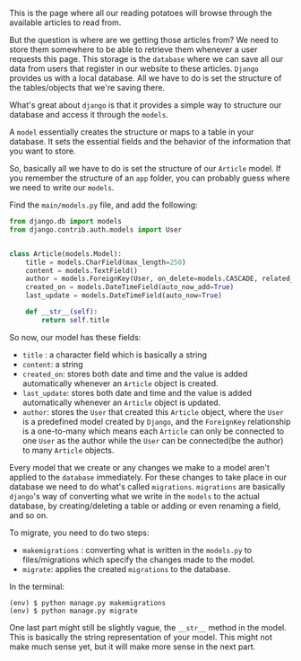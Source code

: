 This is the page where all our reading potatoes will browse through the available articles to read from.

But the question is where are we getting those articles from?
We need to store them somewhere to be able to retrieve them whenever a user requests this page. This storage is the `database` where we can save all our data from users that register in our website to these articles. `Django` provides us with a local database. All we have to do is set the structure of the tables/objects that we're saving there.

What's great about `django` is that it provides a simple way to structure our database and access it through the `models`. 

A `model` essentially creates the structure or maps to a table in your database. It sets the essential fields and the behavior of the information that you want to store.

So, basically all we have to do is set the structure of our `Article` model. If you remember the structure of an `app` folder, you can probably guess where we need to write our `models`. 

Find the `main/models.py` file, and add the following:
```python
from django.db import models
from django.contrib.auth.models import User


class Article(models.Model):
    title = models.CharField(max_length=250)
    content = models.TextField()
    author = models.ForeignKey(User, on_delete=models.CASCADE, related_name="articles")
    created_on = models.DateTimeField(auto_now_add=True)
    last_update = models.DateTimeField(auto_now=True)

    def __str__(self):
        return self.title
```

So now, our model has these fields:
  * `title` : a character field which is basically a string
  * `content`: a string
  * `created_on`: stores both date and time and the value is added automatically whenever an `Article` object is created.
  * `last_update`: stores both date and time and the value is added automatically whenever an `Article` object is updated.
  * `author`:  stores the `User` that created this `Article` object, where the `User` is a predefined model created by `Django`, and the `ForeignKey` relationship is a one-to-many which means each `Article` can only be connected to one `User` as the author while the `User` can be connected(be the author) to many `Article` objects.

Every model that we create or any changes we make to a model aren't applied to the `database` immediately. For these changes to take place in our database we need to do what's called `migrations`. `migrations` are basically `django`'s way of converting what we write in the `models` to the actual database, by creating/deleting a table or adding or even renaming a field, and so on. 

To migrate, you need to do two steps:
 * `makemigrations` : converting what is written in the `models.py` to files/migrations which specify the changes made to the model.
 * `migrate`: applies the created `migrations` to the database.

In the terminal:
```shell
(env) $ python manage.py makemigrations
(env) $ python manage.py migrate
```

One last part might still be slightly vague, the `__str__` method in the model. This is basically the string representation of your model. This might not make much sense yet, but it will make more sense in the next part.
